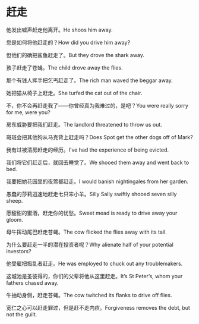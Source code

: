# 赶走

<p><span class="chinese">他发出嘘声赶走他离开。</span><span class="english">He shoos him away.</span></p>

<p><span class="chinese">您是如何将他赶走的？</span><span class="english">How did you drive him away?</span></p>

<p><span class="chinese">但他们的确把鲨鱼赶走了。</span><span class="english">But they drove the shark away.</span></p>

<p><span class="chinese">孩子赶走了苍蝇。</span><span class="english">The child drove away the flies.</span></p>

<p><span class="chinese">那个有钱人挥手把乞丐赶走了。</span><span class="english">The rich man waved the beggar away.</span></p>

<p><span class="chinese">她把猫从椅子上赶走。</span><span class="english">She turfed the cat out of the chair.</span></p>

<p><span class="chinese">不，你不会再赶走我了——你曾经真为我难过的，是吧？</span><span class="english">You were really sorry for me, were you?</span></p>

<p><span class="chinese">房东威胁要把我们赶走。</span><span class="english">The landlord threatened to throw us out.</span></p>

<p><span class="chinese">斑斑会把其他狗从马克背上赶走吗？</span><span class="english">Does Spot get the other dogs off of Mark?</span></p>

<p><span class="chinese">我有过被清房赶走的经历。</span><span class="english">I've had the experience of being evicted.</span></p>

<p><span class="chinese">我们将它们赶走后，就回去睡觉了。</span><span class="english">We shooed them away and went back to bed.</span></p>

<p><span class="chinese">我要把她花园里的夜莺都赶走。</span><span class="english">I would banish nightingales from her garden.</span></p>

<p><span class="chinese">愚蠢的莎莉迅速地赶走七只笨小羊。</span><span class="english">Silly Sally swiftly shooed seven silly sheep.</span></p>

<p><span class="chinese">愿甜甜的蜜酒，赶走你的忧愁。</span><span class="english">Sweet mead is ready to drive away your gloom.</span></p>

<p><span class="chinese">母牛挥动尾巴赶走苍蝇。</span><span class="english">The cow flicked the flies away with its tail.</span></p>

<p><span class="chinese">为什么要赶走一半的潜在投资者呢？</span><span class="english">Why alienate half of your potential investors?</span></p>

<p><span class="chinese">他受雇把捣乱者赶走。</span><span class="english">He was employed to chuck out any troublemakers.</span></p>

<p><span class="chinese">这城池是圣彼得的，你们的父辈将他从这里赶走。</span><span class="english">It’s St Peter’s, whom your fathers chased away.</span></p>

<p><span class="chinese">牛抽动身侧，赶走苍蝇。</span><span class="english">The cow twitched its flanks to drive off flies.</span></p>

<p><span class="chinese">宽仁之心可以赶走罪过，但是赶不走内疚。</span><span class="english">Forgiveness removes the debt, but not the guilt.</span></p>

